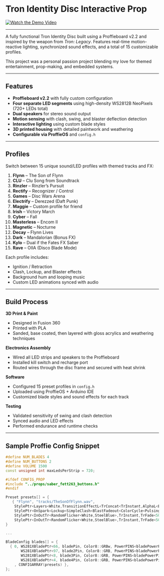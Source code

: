 # Tron Identity Disc Interactive Prop

[![Watch the Demo Video](https://img.youtube.com/vi/1LMHvsbs-kQ/0.jpg)](https://www.youtube.com/watch?v=1LMHvsbs-kQ)

---

A fully functional Tron Identity Disc built using a Proffieboard v2.2 and inspired by the weapon from *Tron: Legacy*. Features real-time motion-reactive lighting, synchronized sound effects, and a total of 15 customizable profiles.

This project was a personal passion project blending my love for themed entertainment, prop-making, and embedded systems.

---

## Features

- **Proffieboard v2.2** with fully custom configuration
- **Four separate LED segments** using high-density WS2812B NeoPixels (720+ LEDs total)
- **Dual speakers** for stereo sound output
- **Motion sensing** with clash, swing, and blaster deflection detection
- **Interactive lighting** using custom blade styles
- **3D printed housing** with detailed paintwork and weathering
- **Configurable via ProffieOS** and `config.h`

---

## Profiles

Switch between 15 unique sound/LED profiles with themed tracks and FX:

1. **Flynn** – The Son of Flynn  
2. **CLU** – Clu Song from Soundtrack  
3. **Rinzler** – Rinzler’s Pursuit  
4. **Rectify** – Recognizer / Control  
5. **Games** – Disc Wars Arena  
6. **Electrify** – Derezzed (Daft Punk)  
7. **Maggie** – Custom profile for friend  
8. **Irish** – Victory March  
9. **Cyber** – Fall  
10. **Masterless** – Encom II  
11. **Magnetic** – Nocturne  
12. **Decay** – Flynn Lives  
13. **Dark** – Mandalorian (Bonus FX)  
14. **Kylo** – Dual if the Fates FX Saber  
15. **Rave** – OIIA (Disco Blade Mode)

Each profile includes:
- Ignition / Retraction
- Clash, Lockup, and Blaster effects
- Background hum and looping music
- Custom LED animations synced with audio

---

## Build Process

**3D Print & Paint**  
- Designed in Fusion 360  
- Printed with PLA  
- Sanded, base coated, then layered with gloss acrylics and weathering techniques

**Electronics Assembly**  
- Wired all LED strips and speakers to the Proffieboard  
- Installed kill switch and recharge port  
- Routed wires through the disc frame and secured with heat shrink

**Software**  
- Configured 15 preset profiles in `config.h`  
- Uploaded using ProffieOS + Arduino IDE  
- Customized blade styles and sound effects for each track

**Testing**  
- Validated sensitivity of swing and clash detection  
- Synced audio and LED effects  
- Performed endurance and runtime checks

---

## Sample Proffie Config Snippet

```cpp
#define NUM_BLADES 4
#define NUM_BUTTONS 2
#define VOLUME 1500
const unsigned int maxLedsPerStrip = 720;

#ifdef CONFIG_PROP
#include "../props/saber_fett263_buttons.h"
#endif

Preset presets[] = {
   { "Flynn", "tracks/TheSonOfFlynn.wav",
	StylePtr<Layers<White,TransitionEffectL<TrConcat<TrInstant,AlphaL<Black,SmoothStep<Int<2048>,Int<0>>>,TrDelay<150>,AlphaL<Black,SmoothStep<Int<4096>,Int<0>>>,TrDelay<150>,AlphaL<Black,SmoothStep<Int<6144>,Int<0>>>,TrDelay<150>,AlphaL<Black,SmoothStep<Int<8192>,Int<0>>>,TrDelay<150>,AlphaL<Black,SmoothStep<Int<10240>,Int<0>>>,TrDelay<150>,AlphaL<Black,SmoothStep<Int<12288>,Int<0>>>,TrDelay<150>,AlphaL<Black,SmoothStep<Int<14336>,Int<0>>>,TrDelay<150>,AlphaL<Black,SmoothStep<Int<16384>,Int<0>>>,TrDelay<150>,AlphaL<Black,SmoothStep<Int<18432>,Int<0>>>,TrDelay<150>,AlphaL<Black,SmoothStep<Int<20480>,Int<0>>>,TrDelay<150>,AlphaL<Black,SmoothStep<Int<22528>,Int<0>>>,TrDelay<150>,AlphaL<Black,SmoothStep<Int<24576>,Int<0>>>,TrDelay<150>,AlphaL<Black,SmoothStep<Int<26624>,Int<0>>>,TrDelay<150>,AlphaL<Black,SmoothStep<Int<28672>,Int<0>>>,TrDelay<150>,AlphaL<Black,SmoothStep<Int<30720>,Int<0>>>,TrDelay<150>,AlphaL<Black,SmoothStep<Int<32768>,Int<0>>>,TrDelay<150>>,EFFECT_NEWFONT>,TransitionEffectL<TrConcat<TrInstant,AlphaL<Black,SmoothStep<Int<2048>,Int<0>>>,TrDelay<500>,AlphaL<Black,SmoothStep<Int<4096>,Int<0>>>,TrDelay<500>,AlphaL<Black,SmoothStep<Int<6144>,Int<0>>>,TrDelay<500>,AlphaL<Black,SmoothStep<Int<8192>,Int<0>>>,TrDelay<500>,AlphaL<Black,SmoothStep<Int<10240>,Int<0>>>,TrDelay<500>,AlphaL<Black,SmoothStep<Int<12288>,Int<0>>>,TrDelay<500>,AlphaL<Black,SmoothStep<Int<14336>,Int<0>>>,TrDelay<500>,AlphaL<Black,SmoothStep<Int<16384>,Int<0>>>,TrDelay<500>,AlphaL<Black,SmoothStep<Int<18432>,Int<0>>>,TrDelay<500>,AlphaL<Black,SmoothStep<Int<20480>,Int<0>>>,TrDelay<500>,AlphaL<Black,SmoothStep<Int<22528>,Int<0>>>,TrDelay<500>,AlphaL<Black,SmoothStep<Int<24576>,Int<0>>>,TrDelay<500>,AlphaL<Black,SmoothStep<Int<26624>,Int<0>>>,TrDelay<500>,AlphaL<Black,SmoothStep<Int<28672>,Int<0>>>,TrDelay<500>,AlphaL<Black,SmoothStep<Int<30720>,Int<0>>>,TrDelay<500>,AlphaL<Black,SmoothStep<Int<32768>,Int<0>>>,TrDelay<500>>,EFFECT_BOOT>,TransitionEffectL<TrConcat<TrConcat<TrFade<100>,AlphaL<Black,Int<16000>>,TrDelay<500>>,AlphaL<Black,Int<16000>>,TrFade<300>>,EFFECT_CLASH>>>(),
	StylePtr<OnSpark<Lockup<SimpleClash<BlastFadeout<ColorCycle<Pulsing<Black,SteelBlue,8000>,0,1,HumpFlicker<Sparkle<Rgb16<1662,7465,11366>,Rgb16<18641,20393,20996>>,Rgb16<26168,27558,30086>,50>,85,5000,500>,White>,White,50>,HumpFlicker<White,Rgb16<591,3350,5401>,50>,HumpFlicker<NavajoWhite,DarkOrange,50>>,White,300>>(),
	StylePtr<InOutTr<RandomFlicker<White,SteelBlue>,TrInstant,TrFade<500>,TransitionLoop<Black,TrConcat<TrConcat<TrDelay<5000>,Black,TrFade<2000>>,White,TrFade<2000>>>>>(),
	StylePtr<InOutTr<RandomFlicker<White,SteelBlue>,TrInstant,TrFade<500>,TransitionLoop<Black,TrConcat<TrConcat<TrDelay<5000>,Black,TrFade<2000>>,White,TrFade<2000>>>>>(), "Flynn"},
}

...

BladeConfig blades[] = {
  { 0, WS281XBladePtr<66, bladePin, Color8::GRBw, PowerPINS<bladePowerPin2, bladePowerPin3> >(),
       WS281XBladePtr<97, blade2Pin, Color8::GRB, PowerPINS<bladePowerPin1> >(),
       WS281XBladePtr<8, blade3Pin, Color8::GRB, PowerPINS<bladePowerPin4> >(),
       WS281XBladePtr<4, blade4Pin, Color8::GRB, PowerPINS<bladePowerPin5> >()
    , CONFIGARRAY(presets) },
};

